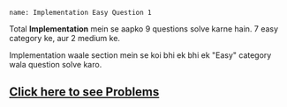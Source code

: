 ```ngMeta
name: Implementation Easy Question 1
```

Total **Implementation** mein se aapko 9 questions solve karne hain. 7 easy category ke, aur 2 medium ke.

Implementation waale section mein se koi bhi ek bhi ek "Easy" category wala question solve karo.

## [Click here to see Problems](https://www.hackerrank.com/domains/algorithms?filters%5Bstatus%5D%5B%5D=unsolved&filters%5Bsubdomains%5D%5B%5D=implementation&badge_type=problem-solving)
